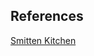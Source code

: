 ## References
[Smitten Kitchen](https://smittenkitchen.com/2010/01/tomato-sauce-with-butter-and-onions/)
